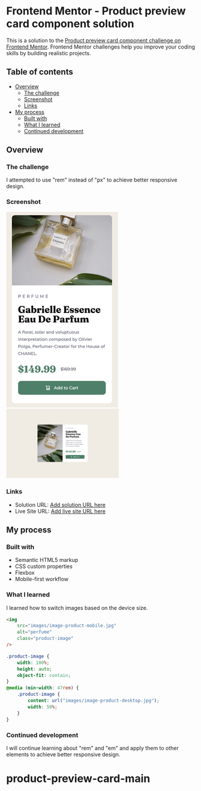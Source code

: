 # Frontend Mentor - Product preview card component solution

This is a solution to the [Product preview card component challenge on Frontend Mentor](https://www.frontendmentor.io/challenges/product-preview-card-component-GO7UmttRfa). Frontend Mentor challenges help you improve your coding skills by building realistic projects.

## Table of contents

-   [Overview](#overview)
    -   [The challenge](#the-challenge)
    -   [Screenshot](#screenshot)
    -   [Links](#links)
-   [My process](#my-process)
    -   [Built with](#built-with)
    -   [What I learned](#what-i-learned)
    -   [Continued development](#continued-development)

## Overview

### The challenge

I attempted to use "rem" instead of "px" to achieve better responsive design.

### Screenshot

<img src="./images/375px.jpeg" alt="375px" width="300" height="auto">
<img src="./images/1440px.jpeg" alt="1440px" width="300" height="auto">

### Links

-   Solution URL: [Add solution URL here](https://your-solution-url.com)
-   Live Site URL: [Add live site URL here](https://your-live-site-url.com)

## My process

### Built with

-   Semantic HTML5 markup
-   CSS custom properties
-   Flexbox
-   Mobile-first workflow

### What I learned

I learned how to switch images based on the device size.

```html
<img
    src="images/image-product-mobile.jpg"
    alt="perfume"
    class="product-image"
/>
```

```css
.product-image {
    width: 100%;
    height: auto;
    object-fit: contain;
}
@media (min-width: 47rem) {
    .product-image {
        content: url("images/image-product-desktop.jpg");
        width: 50%;
    }
}
```

### Continued development

I will continue learning about "rem" and "em" and apply them to other elements to achieve better responsive design.
# product-preview-card-main
